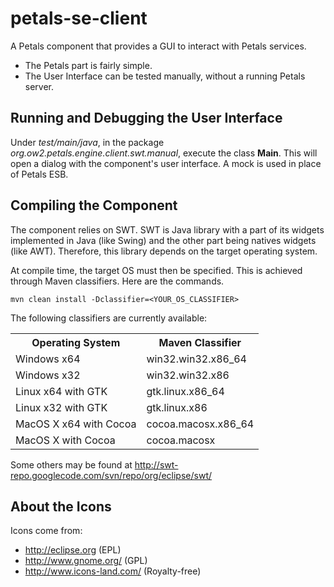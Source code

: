 petals-se-client
================

A Petals component that provides a GUI to interact with Petals services.

+ The Petals part is fairly simple.
+ The User Interface can be tested manually, without a running Petals server.


Running and Debugging the User Interface
--------------------------------------

Under *test/main/java*, in the package *org.ow2.petals.engine.client.swt.manual*, execute the class **Main**.
This will open a dialog with the component's user interface. A mock is used in place of Petals ESB.


Compiling the Component
-----------------------

The component relies on SWT.
SWT is Java library with a part of its widgets implemented in Java (like Swing) and the other part being natives widgets (like AWT).
Therefore, this library depends on the target operating system. 

At compile time, the target OS must then be specified.
This is achieved through Maven classifiers. Here are the commands.

	mvn clean install -Dclassifier=<YOUR_OS_CLASSIFIER>


The following classifiers are currently available:

<table>
	<tr>
		<th>Operating System</th>
		<th>Maven Classifier</th>
	</tr>
	<tr>
		<td>Windows x64</td>
		<td>win32.win32.x86_64</td>
	</tr>
	<tr>
		<td>Windows x32</td>
		<td>win32.win32.x86</td>
	</tr>
	<tr>
		<td>Linux x64 with GTK</td>
		<td>gtk.linux.x86_64</td>
	</tr>
	<tr>
		<td>Linux x32 with GTK</td>
		<td>gtk.linux.x86</td>
	</tr>
	<tr>
		<td>MacOS X x64 with Cocoa</td>
		<td>cocoa.macosx.x86_64</td>
	</tr>
	<tr>
		<td>MacOS X with Cocoa</td>
		<td>cocoa.macosx</td>
	</tr>
</table>

Some others may be found at http://swt-repo.googlecode.com/svn/repo/org/eclipse/swt/


About the Icons
---------------

Icons come from:
+ http://eclipse.org (EPL)
+ http://www.gnome.org/ (GPL)
+ http://www.icons-land.com/ (Royalty-free)
